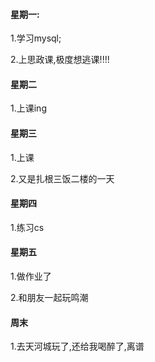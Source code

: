 #### 星期一:

1.学习mysql;

2.上思政课,极度想逃课!!!!

#### 星期二

1.上课ing

#### 星期三

1.上课

2.又是扎根三饭二楼的一天

#### 星期四

1.练习cs

#### 星期五

1.做作业了

2.和朋友一起玩鸣潮

#### 周末

1.去天河城玩了,还给我喝醉了,离谱

